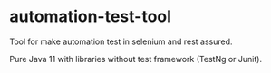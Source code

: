 # automation-test-tool
Tool for make automation test in selenium and rest assured.

Pure Java 11 with libraries without test framework (TestNg or Junit).
